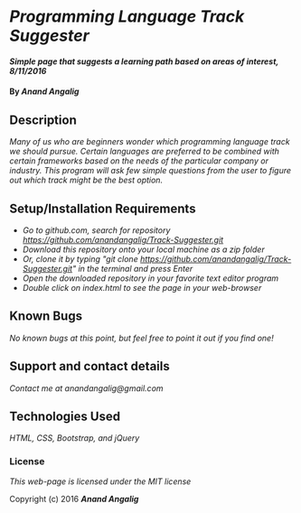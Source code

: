 # _Programming Language Track Suggester_

#### _Simple page that suggests a learning path based on areas of interest, 8/11/2016_

#### By _**Anand Angalig**_

## Description

_Many of us who are beginners wonder which programming language track we should pursue. Certain languages are preferred to be combined with certain frameworks based on the needs of the particular company or industry. This program will ask few simple questions from the user to figure out which track might be the best option._

## Setup/Installation Requirements

* _Go to github.com, search for repository https://github.com/anandangalig/Track-Suggester.git_
* _Download this repository onto your local machine as a zip folder_
* _Or, clone it by typing "git clone https://github.com/anandangalig/Track-Suggester.git" in the terminal and press Enter_
* _Open the downloaded repository in your favorite text editor program_
* _Double click on index.html to see the page in your web-browser_

## Known Bugs

_No known bugs at this point, but feel free to point it out if you find one!_

## Support and contact details

_Contact me at anandangalig@gmail.com_

## Technologies Used

_HTML, CSS, Bootstrap, and jQuery_

### License

*This web-page is licensed under the MIT license*

Copyright (c) 2016 **_Anand Angalig_**
